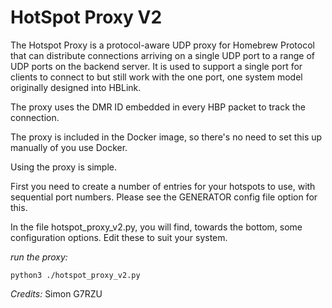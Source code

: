 # HotSpot Proxy V2 #

The Hotspot Proxy is a protocol-aware UDP proxy for Homebrew Protocol that can distribute connections arriving on a single UDP port to a range of UDP ports on the backend server. It is used to support a single port for clients to connect to but still work with the one port, one system model originally designed into HBLink. 

The proxy uses the DMR ID embedded in every HBP packet to track the connection.

The proxy is included in the Docker image, so there's no need to set this up manually of you use Docker.  

Using the proxy is simple. 

First you need to create a number of entries for your hotspots to use, with sequential port numbers. Please see the GENERATOR config file
option for this.

In the file hotspot_proxy_v2.py, you will find, towards the bottom, some configuration options. Edit these to suit your system. 

*run the proxy:*

`python3 ./hotspot_proxy_v2.py`

*Credits:*
Simon G7RZU